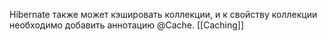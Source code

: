 Hibernate также может кэшировать коллекции, и к свойству коллекции необходимо добавить аннотацию @Cache.
[[Caching]]